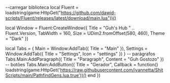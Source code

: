 --carregar biblioteca
local Fluent = loadstring(game:HttpGet("https://github.com/dawid-scripts/Fluent/releases/latest/download/main.lua"))()

local Window = Fluent:CreateWindow({
    Title = "Guh's Hub " .. Fluent.Version,
    TabWidth = 160, Size = UDim2.fromOffset(580, 460), Theme = "Dark"
})

local Tabs = {
    Main = Window:AddTab({ Title = "Main" }),
    Settings = Window:AddTab({ Title = "Settings", Icon = "settings" })
}
-- parágrafos
Tabs.Main:AddParagraph({ Title = "Paragraph", Content = "Guh Gostozo" })
-- botões
Tabs.Main:AddButton({ Title = "Gerador", Callback = function() loadstring(game:HttpGet('https://raw.githubusercontent.com/ivannetta/ShitScripts/main/PathfindGens.lua,true'))() end })
